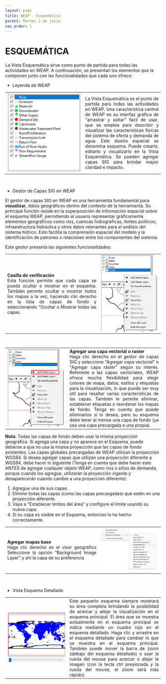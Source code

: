 ```yaml
---
layout: page
title: WEAP - Esquemática
parent: Martes 2 de julio
nav_order: 1
---
```


# ESQUEMÁTICA
La Vista Esquemática sirve como punto de partida para todas las actividades en WEAP. A continuación, se presentan los elementos que la componen junto con las funcionalidades que cada uno ofrece:

*	Leyenda de WEAP
<!-- Esquema WEAP (Tabla 1) -->
<table style="width: 100%; border: 0px; border-collapse: collapse; text-align:justify;">
  <tr>
    <td style="width: 50%; border: 0px;">
      <a href="../images/01_Dia_1/WEAPElementos/Figura_2.gif" target="_blank">
        <img src="../images/01_Dia_1/WEAPElementos/Figura_1.png" alt="Esquema WEAP" style="max-width: 100%;">
      </a>
    </td>
    <td style="width: 50%; border: 0px;">
      La Vista Esquemática es el punto de partida para todas las actividades en WEAP. Una característica central de WEAP es su interfaz gráfica de "arrastrar y soltar" fácil de usar, que se emplea para describir y visualizar las características físicas del sistema de oferta y demanda de agua. Este diseño espacial se denomina esquema. Puede crearlo, editarlo y visualizarlo en la Vista Esquemática. Se pueden agregar capas SIG para brindar mayor claridad e impacto.
    </td>
  </tr>
</table>
<br>

* Gestor de Capas SIG en WEAP

El gestor de capas SIG en WEAP es una herramienta fundamental para <b>visualizar</b>, datos geográficos dentro del contexto de la herramienta. Su principal función reside en la superposición de información espacial sobre el esquema WEAP, permitiendo al usuario representar gráficamente elementos geográficos como ríos, cuencas hidrográficas, límites políticos, infraestructura hidráulica y otros datos relevantes para el análisis del sistema hídrico. Esto facilita la comprensión espacial del modelo y la identificación de patrones o relaciones entre los componentes del sistema.

Este gestor presenta las siguientes funcionalidades:
<!-- Gestor de Capas SIG en WEAP (Tabla 2) -->
<table style="width: 100%; border: 0px; border-collapse: collapse; text-align:justify;">
  <tr>
    <td style="width: 60%; border: 0px;">
      <b>Casilla de verificación</b><br>
Esta función permite que cada capa se pueda ocultar o mostrar en el esquema. También permite ocultar o mostrar todos los mapas a la vez, haciendo clic derecho en la lista de capas de fondo y seleccionando "Ocultar o Mostrar todas las capas.
</td>
    <td style="width: 40%; border: 0px;">
      <a href="../images/01_Dia_1/WEAPElementos/Figura_3.gif" target="_blank">
        <img src="../images/01_Dia_1/WEAPElementos/Figura_4.png" alt="Casilla de verificación" style="max-width: 100%;">
      </a>
    </td>
  </tr>
</table>
<br>

<!-- Gestor de Capas SIG en WEAP (Tabla 3) -->
<table style="width: 100%; border: 0px; border-collapse: collapse; text-align:justify;">
  <tr>
    <td style="width: 40%; border: 0px;">
      <a href="../images/01_Dia_1/WEAPElementos/Figura_5.gif" target="_blank">
        <img src="../images/01_Dia_1/WEAPElementos/Figura_5.png" alt="Agregar una capa vectorial o raster" style="max-width: 100%;">
      </a>
    </td>
    <td style="width: 60%; border: 0px;">
      <b>Agregar una capa vectorial o raster</b><br>
      Haga clic derecho en el gestor de capas SIG y seleccione "Agregar capa vectorial" o "Agregar capa ráster" según su interés. 
      Referente a las capas vectoriales, WEAP ofrece mucha flexibilidad para elegir colores de mapa, datos, estilos y etiquetas para la visualización, lo que puede ser muy útil para resaltar varias características de las capas.  También le permite eliminar, establecer etiquetas o reordenar los mapas de fondo.
Tenga en cuenta que puede eliminarlos si lo desea, pero su esquema debe tener al menos una capa de fondo (ya sea una capa precargada o una propia). 
    </td>
  </tr>
</table>

<b>Nota</b>: Todas las capas de fondo deben usar la misma proyección geográfica. Si agrega una capa y no aparece en el Esquema, puede deberse a que no usa la misma proyección que las capas de fondo existentes. Las capas globales precargadas de WEAP utilizan la proyección WGS84. Si desea agregar capas que utilizan una proyección diferente a WGS84, debe hacer lo siguiente (Tenga en cuenta que debe hacer esto ANTES de agregar cualquier objeto WEAP, como ríos o sitios de demanda, porque cuando los agregue, utilizarán la proyección vigente y desaparecerán cuando cambie a una proyección diferente):

1. Agregue una de sus capas.
2. Elimine todas las capas (como las capas precargadas) que estén en una proyección diferente.
3. Vaya a "Establecer límites del área" y configure el límite usando su nueva capa.
4. Si su capa es visible en el Esquema, entonces lo ha hecho correctamente.

<!-- Gestor de Capas SIG en WEAP (Tabla 4) -->
<table style="width: 100%; border: 0px; border-collapse: collapse; text-align:justify;">
  <tr>
    <td style="width: 60%; border: 0px;">
      <b>Agregar mapas base</b><br>
        Haga clic derecho en el visor geográfico 
        Seleccione la opción “Background Image Layer” y ahí la capa de su preferencia
    </td>
    <td style="width: 40%; border: 0px;">
      <a href="../images/01_Dia_1/WEAPElementos/Figura_6.gif" target="_blank">
        <img src="../images/01_Dia_1/WEAPElementos/Figura_6.png" alt="Casilla de verificación" style="max-width: 100%;">
      </a>
    </td>
  </tr>
</table>
<br>

*	Vista Esquema Detallado

<!-- Gestor de Capas SIG en WEAP (Tabla 5) -->
<table style="width: 100%; border: 0px; border-collapse: collapse; text-align:justify;">
  <tr>
    <td style="width: 40%; border: 0px;">
      <a href="../images/01_Dia_1/WEAPElementos/Figura_7.png" target="_blank">
        <img src="../images/01_Dia_1/WEAPElementos/Figura_7.png" alt="Agregar una capa vectorial o raster" style="max-width: 100%;">
      </a>
    </td>
    <td style="width: 60%; border: 0px;">
      Este pequeño esquema siempre mostrará su área completa brindando la posibilidad de acercar y alejar la visualización en el esquema principal. El área que se muestra actualmente en el esquema principal se indica mediante un cuadro rojo en el esquema detallado. 
Haga clic y arrastre en el esquema detallado para cambiar lo que se muestra en el esquema principal. 
También puede mover la barra de zoom (debajo del esquema detallado) o usar la rueda del mouse para acercar o alejar la imagen (con la tecla ctrl presionada y la rueda del mouse, el zoom será más rápido). 
    </td>
  </tr>
</table>
